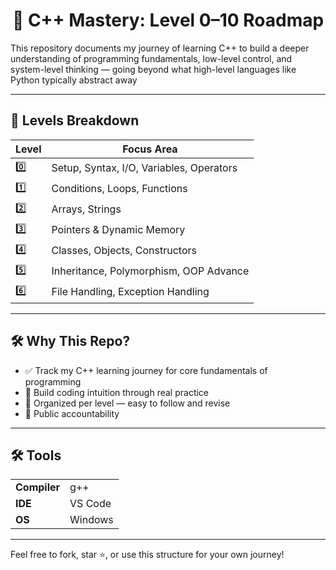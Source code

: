 <div align="center">
  <h1>🚀 C++ Mastery: Level 0–10 Roadmap</h1>
</div>
<p>
This repository documents my journey of learning C++ to build a deeper understanding of programming fundamentals, low-level control, and system-level thinking — going beyond what high-level languages like Python typically abstract away
</p>

<hr>

<h2>📌 Levels Breakdown</h2>

<table>
  <thead>
    <tr>
      <th>Level</th>
      <th>Focus Area</th>
    </tr>
  </thead>
  <tbody>
    <tr><td>0️⃣</td><td>Setup, Syntax, I/O, Variables, Operators</td></tr>
    <tr><td>1️⃣</td><td>Conditions, Loops, Functions</td></tr>
    <tr><td>2️⃣</td><td>Arrays, Strings</td></tr>
    <tr><td>3️⃣</td><td>Pointers & Dynamic Memory</td></tr>
    <tr><td>4️⃣</td><td>Classes, Objects, Constructors</td></tr>
    <tr><td>5️⃣</td><td>Inheritance, Polymorphism, OOP Advance</td></tr>
    <tr><td>6️⃣</td><td>File Handling, Exception Handling</td></tr>
    
  </tbody>
</table>

<hr>

<h2>🛠️ Why This Repo?</h2>

<ul>
  <li>✅ Track my C++ learning journey for core fundamentals of programming</li>
  <li>🧠 Build coding intuition through real practice</li>
  <li>🧩 Organized per level — easy to follow and revise</li>
  <li>💼 Public accountability</li>
</ul>

---

## 🛠️ Tools

<table>
  <tr><td><b>Compiler</b></td><td>g++</td></tr>
  <tr><td><b>IDE</b></td><td>VS Code</td></tr>
  <tr><td><b>OS</b></td><td>Windows</td></tr>
</table>
<hr>

<p>Feel free to fork, star ⭐, or use this structure for your own journey!</p>
